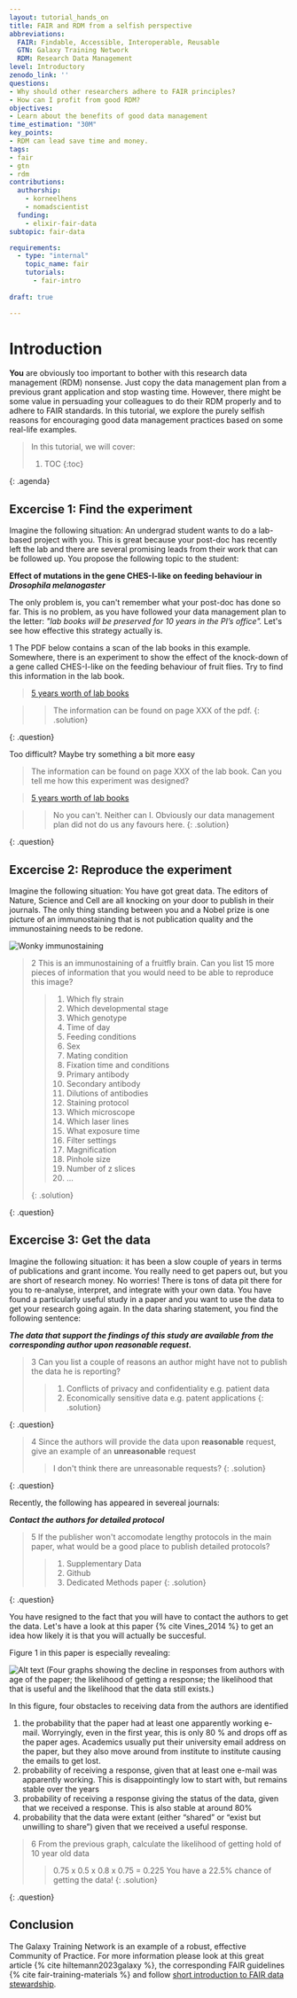 ```yaml
---
layout: tutorial_hands_on
title: FAIR and RDM from a selfish perspective
abbreviations:
  FAIR: Findable, Accessible, Interoperable, Reusable
  GTN: Galaxy Training Network
  RDM: Research Data Management
level: Introductory
zenodo_link: ''
questions:
- Why should other researchers adhere to FAIR principles?
- How can I profit from good RDM?
objectives:
- Learn about the benefits of good data management
time_estimation: "30M"
key_points:
- RDM can lead save time and money.
tags:
- fair
- gtn
- rdm
contributions:
  authorship:
    - korneelhens
    - nomadscientist
  funding:
    - elixir-fair-data
subtopic: fair-data

requirements:
  - type: "internal"
    topic_name: fair
    tutorials:
      - fair-intro
   
draft: true

---
```



# Introduction

**You** are obviously too important to bother with this research data management (RDM) nonsense. Just copy the data management plan from a previous grant application and stop wasting time.
However, there might be some value in persuading your colleagues to do their RDM properly and to adhere to FAIR standards. In this tutorial, we explore the purely selfish reasons for encouraging good data management practices based on some real-life examples.


> <agenda-title></agenda-title>
>
> In this tutorial, we will cover:
>
> 1. TOC
> {:toc}
>
{: .agenda}




## Excercise 1: Find the experiment

Imagine the following situation: An undergrad student wants to do a lab-based project with you. This is great because your post-doc has recently left the lab and there are several promising leads from their work that can be followed up. You propose the following topic to the student: 

**Effect of mutations in the gene CHES-I-like on feeding behaviour in _Drosophila melanogaster_**

The only problem is, you can't remember what your post-doc has done so far. This is no problem, as you have followed your data management plan to the letter: _"lab books will be preserved for 10 years in the PI’s office"._ Let's see how effective this strategy actually is.

<question-title>1</question-title>
The PDF below contains a scan of the lab books in this example. Somewhere, there is an experiment to show the effect of the knock-down of a gene called CHES-I-like on the feeding behaviour of fruit flies. Try to find this information in the lab book.

> [5 years worth of lab books](Lab-book_excercise1.pdf)

> > <solution-title></solution-title>
> > The information can be found on page XXX of the pdf.
> {: .solution}
>
{: .question}

Too difficult? Maybe try something a bit more easy

> <question-title></question-title>

> The information can be found on page XXX of the lab book. Can you tell me how this experiment was designed?

> [5 years worth of lab books](Lab-book_excercise1.pdf)

> > <solution-title></solution-title>
> > No you can't. Neither can I. Obviously our data management plan did not do us any favours here.
> {: .solution}
>
{: .question} 


## Excercise 2: Reproduce the experiment

Imagine the following situation: You have got great data. The editors of Nature, Science and Cell are all knocking on your door to publish in their journals. The only thing standing between you and a Nobel prize is one picture of an immunostaining that is not publication quality and the immunostaining needs to be redone. 

![Wonky immunostaining](flybrain.png "Immunostaining")

> <question-title>2</question-title>
> This is an immunostaining of a fruitfly brain. Can you list 15 more pieces of information that you would need to be able to reproduce this image?
> > <solution-title></solution-title>
> > 1. Which fly strain
> > 2. Which developmental stage
> > 3. Which genotype
> > 4. Time of day
> > 5. Feeding conditions
> > 6. Sex
> > 7. Mating condition
> > 8. Fixation time and conditions
> > 9. Primary antibody
> > 10. Secondary antibody
> > 11. Dilutions of antibodies
> > 12. Staining protocol
> > 13. Which microscope
> > 14. Which laser lines
> > 15. What exposure time
> > 16. Filter settings
> > 17. Magnification
> > 18. Pinhole size
> > 19. Number of z slices
> > 20. ...
> > 
> {: .solution}
>
{: .question}

## Excercise 3: Get the data

Imagine the following situation: it has been a slow couple of years in terms of publications and grant income. You really need to get papers out, but you are short of research money. No worries! There is tons of data pit there for you to re-analyse, interpret, and integrate with your own data. You have found a particularly useful study in a paper and you want to use the data to get your research going again. In the data sharing statement, you find the following sentence: 

_**The data that support the findings of this study are available from the corresponding author upon reasonable request.**_

> <question-title>3</question-title>
> Can you list a couple of reasons an author might have not to publish the data he is reporting?
> > <solution-title></solution-title>
> >
> > 1. Conflicts of privacy and confidentiality e.g. patient data
> > 2. Economically sensitive data e.g. patent applications
> {: .solution}
>
{: .question}

> <question-title>4</question-title>
> Since the authors will provide the data upon **reasonable** request, give an example of an **unreasonable** request
> > <solution-title></solution-title>
> > I don't think there are unreasonable requests?
> {: .solution}
>
{: .question}

Recently, the following has appeared in severeal journals: 

_**Contact the authors for detailed protocol**_

> <question-title>5</question-title>
> If the publisher won't accomodate lengthy protocols in the main paper, what would be a good place to publish detailed protocols?
> > <solution-title></solution-title>
> >
> > 1. Supplementary Data
> > 2. Github
> > 3. Dedicated Methods paper
> {: .solution}
>
{: .question}

You have resigned to the fact that you will have to contact the authors to get the data. Let's have a look at this paper {% cite Vines_2014 %} to get an idea how likely it is that you will actually be succesful.

Figure 1 in this paper is especially revealing:

![Alt text (Four graphs showing the decline in responses from authors with age of the paper; the likelihood of getting a response; the likelihood that that is useful and the likelihood that the data still exists.)](emailresponse.jpg "Obstacles to receiving data from the authors")

In this figure, four obstacles to receiving data from the authors are identified
1. the probability that the paper had at least one apparently working e-mail. Worryingly, even in the first year, this is only 80 % and drops off as the paper ages. Academics usually put their university email address on the paper, but they also move around from institute to institute causing the emails to get lost.
2. probability of receiving a response, given that at least one e-mail was apparently working. This is disappointingly low to start with, but remains stable over the years
3. probability of receiving a response giving the status of the data, given that we received a response. This is also stable at around 80%
4. probability that the data were extant (either “shared” or “exist but unwilling to share”) given that we received a useful response.

> <question-title>6</question-title>
> From the previous graph, calculate the likelihood of getting hold of 10 year old data
> > <solution-title></solution-title>
> >
> > 0.75 x 0.5 x 0.8 x 0.75 = 0.225
> > You have a 22.5% chance of getting the data!
> {: .solution}
>
{: .question}

## Conclusion

The Galaxy Training Network is an example of a robust, effective Community of Practice.
For more information please look at this great article {% cite hiltemann2023galaxy %}, the corresponding FAIR guidelines {% cite fair-training-materials %} and follow [short introduction to FAIR data stewardship](http://fellowship.elixiruknode.org/).
